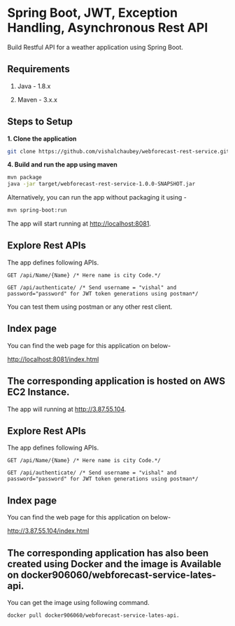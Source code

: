 # Spring Boot, JWT, Exception Handling, Asynchronous Rest API

Build Restful API for a weather application using Spring Boot.

## Requirements

1. Java - 1.8.x

2. Maven - 3.x.x

## Steps to Setup

**1. Clone the application**

```bash
git clone https://github.com/vishalchaubey/webforecast-rest-service.git
```

**4. Build and run the app using maven**

```bash
mvn package
java -jar target/webforecast-rest-service-1.0.0-SNAPSHOT.jar
```

Alternatively, you can run the app without packaging it using -

```bash
mvn spring-boot:run
```

The app will start running at <http://localhost:8081>.

## Explore Rest APIs

The app defines following APIs.
    
    GET /api/Name/{Name} /* Here name is city Code.*/
    
    GET /api/authenticate/ /* Send username = "vishal" and password="password" for JWT token generations using postman*/
    
You can test them using postman or any other rest client.

## Index page

You can find the web page for this application on below-

<http://localhost:8081/index.html>


## The corresponding application is hosted on AWS EC2 Instance.

The app will running at <http://3.87.55.104>.

## Explore Rest APIs

The app defines following APIs.
    
    GET /api/Name/{Name} /* Here name is city Code.*/

    GET /api/authenticate/ /* Send username = "vishal" and password="password" for JWT token generations using postman*/

## Index page

You can find the web page for this application on below-

<http://3.87.55.104/index.html>


## The corresponding application has also been created using Docker and the image is Available on docker906060/webforecast-service-lates-api.

You can get the image using following command.

    docker pull docker906060/webforecast-service-lates-api.